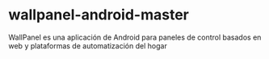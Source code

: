 # wallpanel-android-master
 WallPanel es una aplicación de Android para paneles de control basados ​​en web y plataformas de automatización del hogar

